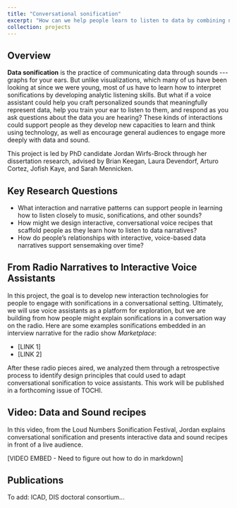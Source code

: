 ```yaml
---
title: "Conversational sonification"
excerpt: "How can we help people learn to listen to data by combining narrative storytelling and data sonification, which is the practice of communicating data through sounds?"
collection: projects
---
```


## Overview

**Data sonification** is the practice of communicating data through sounds --- graphs for your ears. But unlike visualizations, which many of us have been looking at since we were young, most of us have to learn how to interpret sonifications by developing analytic listening skills. But what if a voice assistant could help you craft personalized sounds that meaningfully represent data, help you train your ear to listen to them, and respond as you ask questions about the data you are hearing? These kinds of interactions could support people as they develop new capacities to learn and think using technology, as well as encourage general audiences to engage more deeply with data and sound.

This project is led by PhD candidate Jordan Wirfs-Brock through her dissertation research, advised by Brian Keegan, Laura Devendorf, Arturo Cortez, Jofish Kaye, and Sarah Mennicken.


## Key Research Questions

* What interaction and narrative patterns can support people in learning how to listen closely to music, sonifications, and other sounds?
* How might we design interactive, conversational voice recipes that scaffold people as they learn how to listen to data narratives?
* How do people’s relationships with interactive, voice-based data narratives support sensemaking over time?

## From Radio Narratives to Interactive Voice Assistants

In this project, the goal is to develop new interaction technologies for people to engage with sonifications in a conversational setting. Ultimately, we will use voice assistants as a platform for exploration, but we are building from how people might explain sonifications in a conversation way on the radio. Here are some examples sonifications embedded in an interview narrative for the radio show *Marketplace*:
* [LINK 1]
* [LINK 2]

After these radio pieces aired, we analyzed them through a retrospective process to identify design principles that could used to adapt conversational sonification to voice assistants. This work will be published in a forthcoming issue of TOCHI.

## Video: Data and Sound recipes

In this video, from the Loud Numbers Sonification Festival, Jordan explains conversational sonification and presents interactive data and sound recipes in front of a live audience.

[VIDEO EMBED - Need to figure out how to do in markdown]

## Publications

To add: ICAD, DIS doctoral consortium...
